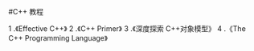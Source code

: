 #C++ 教程

  1 .《Effective C++》
  2 .《C++ Primer》
  3 .《深度探索 C++对象模型》
  4 .《The C++ Programming Language》
